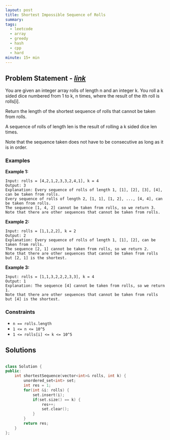 ```yaml
---
layout: post
title: Shortest Impossible Sequence of Rolls
summary:
tags:
  - leetcode
  - array
  - greedy
  - hash
  - cpp
  - hard
minute: 15+ min
---
```


## Problem Statement - [_link_](https://leetcode.com/problems/shortest-impossible-sequence-of-rolls/)

You are given an integer array rolls of length n and an integer k. You roll a k sided dice numbered from 1 to k, n times, where the result of the ith roll is rolls[i].

Return the length of the shortest sequence of rolls that cannot be taken from rolls.

A sequence of rolls of length len is the result of rolling a k sided dice len times.

Note that the sequence taken does not have to be consecutive as long as it is in order.

### Examples

**Example 1:**  
```
Input: rolls = [4,2,1,2,3,3,2,4,1], k = 4
Output: 3
Explanation: Every sequence of rolls of length 1, [1], [2], [3], [4], can be taken from rolls.
Every sequence of rolls of length 2, [1, 1], [1, 2], ..., [4, 4], can be taken from rolls.
The sequence [1, 4, 2] cannot be taken from rolls, so we return 3.
Note that there are other sequences that cannot be taken from rolls.
```

**Example 2:**  
```
Input: rolls = [1,1,2,2], k = 2
Output: 2
Explanation: Every sequence of rolls of length 1, [1], [2], can be taken from rolls.
The sequence [2, 1] cannot be taken from rolls, so we return 2.
Note that there are other sequences that cannot be taken from rolls but [2, 1] is the shortest.
```

**Example 3:**  
```
Input: rolls = [1,1,3,2,2,2,3,3], k = 4
Output: 1
Explanation: The sequence [4] cannot be taken from rolls, so we return 1.
Note that there are other sequences that cannot be taken from rolls but [4] is the shortest.
```

### Constraints

- `n == rolls.length`
- `1 <= n <= 10^5`
- `1 <= rolls[i] <= k <= 10^5`
 
## Solutions

```cpp

class Solution {
public:
    int shortestSequence(vector<int>& rolls, int k) {
        unordered_set<int> set;
        int res = 1; 
        for(int &i: rolls) {
            set.insert(i);
            if(set.size() == k) {
                res++;
                set.clear();
            }
        }
        return res;
    }
};
```
